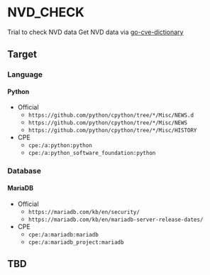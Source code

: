 # NVD_CHECK

Trial to check NVD data
Get NVD data via [go-cve-dictionary](https://github.com/vulsio/go-cve-dictionary)

## Target

### Language

#### Python

- Official
  - `https://github.com/python/cpython/tree/*/Misc/NEWS.d`
  - `https://github.com/python/cpython/tree/*/Misc/NEWS`
  - `https://github.com/python/cpython/tree/*/Misc/HISTORY`
- CPE
  - `cpe:/a:python:python`
  - `cpe:/a:python_software_foundation:python`

### Database

#### MariaDB

- Official
  - `https://mariadb.com/kb/en/security/`
  - `https://mariadb.com/kb/en/mariadb-server-release-dates/`
- CPE
  - `cpe:/a:mariadb:mariadb`
  - `cpe:/a:mariadb_project:mariadb`

## TBD
